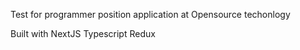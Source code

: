 Test for programmer position application at Opensource techonlogy

Built with  NextJS
            Typescript
            Redux